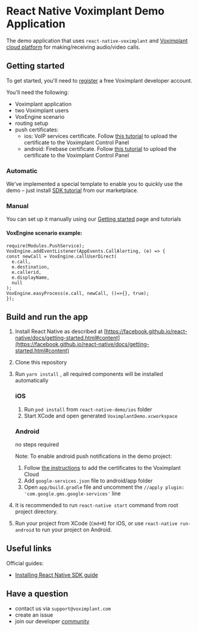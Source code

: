 # React Native Voximplant Demo Application

The demo application that uses `react-native-voximplant` and [Voximplant cloud platform](http://voximplant.com) for making/receiving audio/video calls.

## Getting started

To get started, you'll need to [register](https://manage.voximplant.com/auth/sign_up) a free Voximplant developer account.

You'll need the following:
* Voximplant application
* two Voximplant users
* VoxEngine scenario
* routing setup
* push certificates:
  * ios: VoIP services certificate. Follow [this tutorial](https://voximplant.com/docs/introduction/integration/adding_sdks/push_notifications/ios_sdk) to upload the certificate to the Voximplant Control Panel
  * android: Firebase certificate. Follow [this tutorial](https://voximplant.com/docs/introduction/integration/adding_sdks/push_notifications/android_sdk) to upload the certificate to the Voximplant Control Panel

### Automatic
We've implemented a special template to enable you to quickly use the demo – just 
install [SDK tutorial](https://manage.voximplant.com/marketplace/sdk_tutorial) from our marketplace.

### Manual

You can set up it manually using our [Getting started](https://voximplant.com/docs/introduction) page and tutorials

#### VoxEngine scenario example:
  ```
  require(Modules.PushService);
  VoxEngine.addEventListener(AppEvents.CallAlerting, (e) => {
  const newCall = VoxEngine.callUserDirect(
    e.call, 
    e.destination,
    e.callerid,
    e.displayName,
    null
  );
  VoxEngine.easyProcess(e.call, newCall, ()=>{}, true);
  });
  ```


## Build and run the app

1. Install React Native as described at [https://facebook.github.io/react-native/docs/getting-started.html#content](https://facebook.github.io/react-native/docs/getting-started.html#content)
2. Clone this repository
3. Run `yarn install` , all required components will be installed automatically

    ### iOS
      
    1. Run `pod install` from `react-native-demo/ios` folder
    2. Start XCode and open generated `VoximplantDemo.xcworkspace`
     
    ### Android
    
    no steps required
        
    Note: 
    To enable android push notifications in the demo project:
    1. Follow [the instructions](https://voximplant.com/docs/introduction/integration/adding_sdks/push_notifications/android_sdk) to add the certificates to the Voximplant Cloud 
    2. Add `google-services.json` file to android/app folder
    3. Open `app/build.gradle` file and uncomment the `//apply plugin: 'com.google.gms.google-services'` line

4. It is recommended to run `react-native start` command from root project directory.
5. Run your project from XCode (`Cmd+R`) for iOS, or use `react-native run-android` to run your project on Android.

## Useful links
Official guides:
- [Installing React Native SDK guide](https://voximplant.com/docs/introduction/integration/adding_sdks/installing/react_native_sdk)

## Have a question

- contact us via `support@voximplant.com`
- create an issue
- join our developer [community](https://discord.gg/sfCbT5u)
